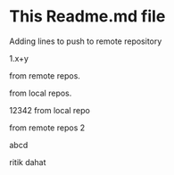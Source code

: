 # This Readme.md file
 Adding lines to push to remote repository

1.x+y


from remote repos.

from local repos.
 
12342 from local repo

from remote repos 2


abcd

ritik dahat

